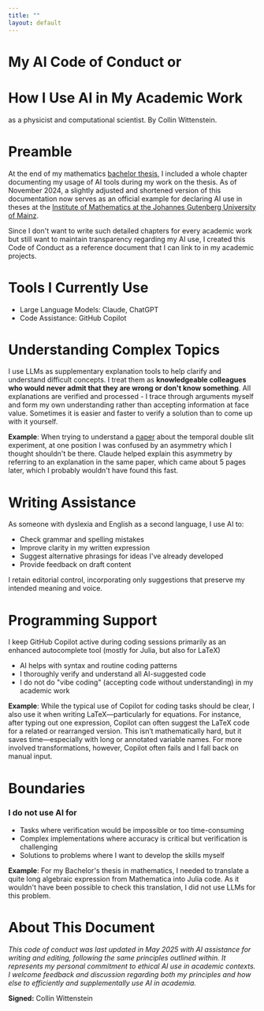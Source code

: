 ```yaml
---
title: ""
layout: default
---
```


# My AI Code of Conduct or

# How I Use AI in My Academic Work

as a physicist and computational scientist. By Collin Wittenstein.

# Preamble

At the end of my mathematics [bachelor thesis](https://github.com/cwittens/Simulation-of-the-Rattleback/blob/main/Bachelorarbeit.pdf), I included a whole chapter documenting my usage of AI tools during my work on the thesis. As of November 2024, a slightly adjusted and shortened version of this documentation now serves as an official example for declaring AI use in theses at the [Institute of Mathematics at the Johannes Gutenberg University of Mainz](https://www.studium.fb08.uni-mainz.de/files/2024/11/Eigenstaendigkeitserklaerung_Mathe_Muster.pdf).

Since I don't want to write such detailed chapters for every academic work but still want to maintain transparency regarding my AI use, I created this Code of Conduct as a reference document that I can link to in my academic projects.

# Tools I Currently Use

- Large Language Models: Claude, ChatGPT
- Code Assistance: GitHub Copilot

# Understanding Complex Topics

I use LLMs as supplementary explanation tools to help clarify and understand difficult concepts. I treat them as **knowledgeable colleagues who would never admit that they are wrong or don't know something**. All explanations are verified and processed - I trace through arguments myself and form my own understanding rather than accepting information at face value. Sometimes it is easier and faster to verify a solution than to come up with it yourself.

**Example**: When trying to understand a [paper](https://doi.org/10.1038/s41567-023-01993-w) about the temporal double slit experiment, at one position I was confused by an asymmetry which I thought shouldn't be there. Claude helped explain this asymmetry by referring to an explanation in the same paper, which came about 5 pages later, which I probably wouldn't have found this fast.

# Writing Assistance

As someone with dyslexia and English as a second language, I use AI to:

- Check grammar and spelling mistakes
- Improve clarity in my written expression
- Suggest alternative phrasings for ideas I've already developed
- Provide feedback on draft content

I retain editorial control, incorporating only suggestions that preserve my intended meaning and voice.

# Programming Support

I keep GitHub Copilot active during coding sessions primarily as an enhanced autocomplete tool (mostly for Julia, but also for LaTeX)

- AI helps with syntax and routine coding patterns
- I thoroughly verify and understand all AI-suggested code
- I do not do "vibe coding" (accepting code without understanding) in my academic work

**Example**: While the typical use of Copilot for coding tasks should be clear, I also use it when writing LaTeX—particularly for equations. For instance, after typing out one expression, Copilot can often suggest the LaTeX code for a related or rearranged version. This isn’t mathematically hard, but it saves time—especially with long or annotated variable names. For more involved transformations, however, Copilot often fails and I fall back on manual input.

# Boundaries

### I do **not** use AI for

- Tasks where verification would be impossible or too time-consuming
- Complex implementations where accuracy is critical but verification is challenging
- Solutions to problems where I want to develop the skills myself

**Example**: For my Bachelor's thesis in mathematics, I needed to translate a quite long algebraic expression from Mathematica into Julia code. As it wouldn't have been possible to check this translation, I did not use LLMs for this problem.  

# About This Document

*This code of conduct was last updated in May 2025 with AI assistance for writing and editing, following the same principles outlined within. It represents my personal commitment to ethical AI use in academic contexts. I welcome feedback and discussion regarding both my principles and how else to efficiently and supplementally use AI in academia.*

**Signed:** Collin Wittenstein
